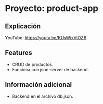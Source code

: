 # Proyecto: product-app

## Explicación
YouTube: https://youtu.be/KUsWixVtOZ8

## Features

* CRUD de productos.
* Funciona con json-server de backend.

## Información adicional
* Backend en el archivo db.json.